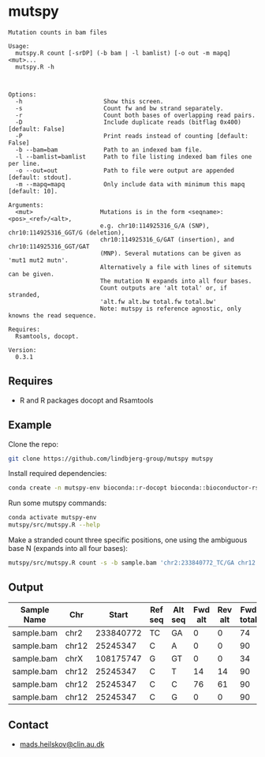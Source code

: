 # mutspy
```
Mutation counts in bam files

Usage:
  mutspy.R count [-srDP] (-b bam | -l bamlist) [-o out -m mapq] <mut>...
  mutspy.R -h



Options:
  -h                       Show this screen.
  -s                       Count fw and bw strand separately.
  -r                       Count both bases of overlapping read pairs.
  -D                       Include duplicate reads (bitflag 0x400) [default: False]
  -P                       Print reads instead of counting [default: False]
  -b --bam=bam             Path to an indexed bam file.
  -l --bamlist=bamlist     Path to file listing indexed bam files one per line.
  -o --out=out             Path to file were output are appended [default: stdout].
  -m --mapq=mapq           Only include data with minimum this mapq [default: 10].

Arguments:
  <mut>                   Mutations is in the form <seqname>:<pos>_<ref>/<alt>, 
                          e.g. chr10:114925316_G/A (SNP), chr10:114925316_GGT/G (deletion),
                          chr10:114925316_G/GAT (insertion), and  chr10:114925316_GGT/GAT 
                          (MNP). Several mutations can be given as 'mut1 mut2 mutn'.
                          Alternatively a file with lines of sitemuts can be given.
                          The mutation N expands into all four bases.
                          Count outputs are 'alt total' or, if stranded,
                          'alt.fw alt.bw total.fw total.bw'
                          Note: mutspy is reference agnostic, only knowns the read sequence.

Requires:
  Rsamtools, docopt.

Version:
  0.3.1 
```


## Requires
- R and R packages docopt and Rsamtools

## Example
Clone the repo:
```bash
git clone https://github.com/lindbjerg-group/mutspy mutspy
```

Install required dependencies:
```bash
conda create -n mutspy-env bioconda::r-docopt bioconda::bioconductor-rsamtools
```

Run some mutspy commands:
```bash
conda activate mutspy-env
mutspy/src/mutspy.R --help
```

Make a stranded count three specific positions, one using
the ambiguous base N (expands into all four bases):
```bash
mutspy/src/mutspy.R count -s -b sample.bam 'chr2:233840772_TC/GA chr12:25245347_T/N chrX:108175747_G/GT'
```

## Output

|Sample Name |Chr  |Start     |Ref seq |Alt seq |Fwd alt |Rev alt |Fwd total |Rev total |
|------------|-----|----------|--------|--------|--------|--------|----------|----------|
|sample.bam  |chr2 |233840772 |TC      |GA      |0       |0       |74        |69        |   
|sample.bam  |chr12|25245347  |C       |A       |0       |0       |90        |75        |
|sample.bam  |chrX |108175747 |G       |GT      |0       |0       |34        |43        |
|sample.bam  |chr12|25245347  |C       |T       |14      |14      |90        |75        |
|sample.bam  |chr12|25245347  |C       |C       |76      |61      |90        |75        |
|sample.bam  |chr12|25245347  |C       |G       |0       |0       |90        |75        |
 


## Contact
- mads.heilskov@clin.au.dk

